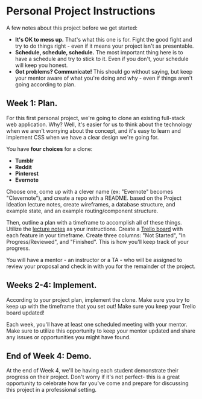 # Personal Project Instructions

A few notes about this project before we get started:

- **It's OK to mess up.** That's what this one is for. Fight the good fight and try to do things right - even if it means your project isn't as presentable.
- **Schedule, schedule, schedule.** The most important thing here is to have a schedule and try to stick to it. Even if you don't, your schedule will keep you honest.
- **Got problems? Communicate!** This should go without saying, but keep your mentor aware of what you're doing and why - even if things aren't going according to plan.

## Week 1: Plan.

For this first personal project, we're going to clone an existing full-stack web application. Why? Well, it's easier for us to think about the technology when we aren't worrying about the concept, and it's easy to learn and implement CSS when we have a clear design we're going for.

You have **four choices** for a clone:

- **Tumblr**
- **Reddit**
- **Pinterest**
- **Evernote**

Choose one, come up with a clever name (ex: "Evernote" becomes "Clevernote"), and create a repo with a README. based on the Project Ideation lecture notes, create wireframes, a database structure, and example state, and an example routing/component structure.

Then, outline a plan with a timeframe to accomplish all of these things. Utilize the [lecture notes](https://github.com/joinpursuit/Pursuit-Core-Web/blob/master/react_2/project_ideation/project_ideation.md) as your instructions. Create a [Trello board](https://trello.com/) with each feature in your timeframe. Create three columns: "Not Started", "In Progress/Reviewed", and "Finished". This is how you'll keep track of your progress.

You will have a mentor - an instructor or a TA - who will be assigned to review your proposal and check in with you for the remainder of the project.

## Weeks 2-4: Implement.

According to your project plan, implement the clone. Make sure you try to keep up with the timeframe that you set out! Make sure you keep your Trello board updated!

Each week, you'll have at least one scheduled meeting with your mentor. Make sure to utilize this opportunity to keep your mentor updated and share any issues or opportunities you might have found.

## End of Week 4: Demo.

At the end of Week 4, we'll be having each student demonstrate their progress on their project. Don't worry if it's not perfect- this is a great opportunity to celebrate how far you've come and prepare for discussing this project in a professional setting.
